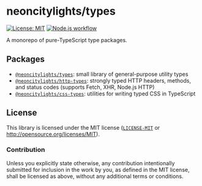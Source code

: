 # neoncitylights/types

[![License: MIT](https://img.shields.io/badge/License-MIT-blue.svg?style=flat-square)](https://opensource.org/licenses/MIT)
[![Node.js workflow](https://img.shields.io/github/actions/workflow/status/neoncitylights/types/.github/workflows/main.yml?style=flat-square)](https://github.com/neoncitylights/types/actions/workflows/main.yml)

A monorepo of pure-TypeScript type packages.

## Packages

- [`@neoncitylights/types`](/packages/types): small library of general-purpose utility types
- [`@neoncitylights/http-types`](packages/http-types): strongly typed HTTP headers, methods, and status codes (supports Fetch, XHR, Node.js HTTP)
- [`@neoncitylights/css-types`](packages/css-types): utilities for writing typed CSS in TypeScript

## License

This library is licensed under the MIT license ([`LICENSE-MIT`](./LICENSE) or <http://opensource.org/licenses/MIT>).

### Contribution

Unless you explicitly state otherwise, any contribution intentionally submitted for inclusion in the work by you, as defined in the MIT license, shall be licensed as above, without any additional terms or conditions.
